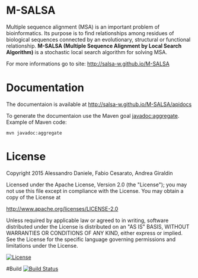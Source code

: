 # M-SALSA
Multiple sequence alignment (MSA) is an important problem of bioinformatics.
Its purpose is to find relationships among residues of biological sequences connected by an evolutionary, structural or functional relationship. 
**M-SALSA (Multiple Sequence Alignment by Local Search Algorithm)** is a stochastic local search algorithm for solving MSA.

For more informations go to site: http://salsa-w.github.io/M-SALSA 

# Documentation
The documentaion is available at http://salsa-w.github.io/M-SALSA/apidocs

To generate the documentaion use the Maven goal [javadoc:aggregate](https://maven.apache.org/plugins/maven-javadoc-plugin/aggregate-mojo.html).
Example of Maven code:
```mvn
mvn javadoc:aggregate
```

# License
Copyright 2015 Alessandro Daniele, Fabio Cesarato, Andrea Giraldin

Licensed under the Apache License, Version 2.0 (the "License");
you may not use this file except in compliance with the License.
You may obtain a copy of the License at

   http://www.apache.org/licenses/LICENSE-2.0

Unless required by applicable law or agreed to in writing, software
distributed under the License is distributed on an "AS IS" BASIS,
WITHOUT WARRANTIES OR CONDITIONS OF ANY KIND, either express or implied.
See the License for the specific language governing permissions and
limitations under the License.

[![License](http://img.shields.io/badge/license-APACHE2-blue.svg)](LICENSE)

#Build
[![Build Status](https://travis-ci.org/SALSA-W/M-SALSA.svg?branch=master)](https://travis-ci.org/SALSA-W/M-SALSA)
